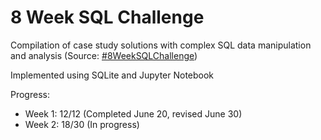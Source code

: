 # 8 Week SQL Challenge

Compilation of case study solutions with complex SQL data manipulation and analysis (Source: [#8WeekSQLChallenge](https://8weeksqlchallenge.com/))

Implemented using SQLite and Jupyter Notebook

Progress:

- Week 1: 12/12 (Completed June 20, revised June 30)
- Week 2: 18/30 (In progress)
